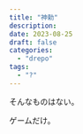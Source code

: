 ```yaml
---
title: "神勅"
description:
date: 2023-08-25
draft: false
categories:
  - "drepo"
tags:
  - "?"
---
```


そんなものはない。

ゲームだけ。

